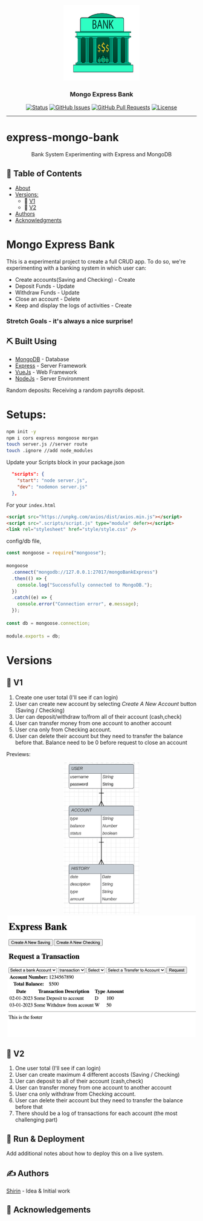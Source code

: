 <p align="center">
  <a href="" rel="noopener">
 <img width=200px height=200px src="./readmefiles/img/bank.png" alt="Project logo"></a>
</p>

<h3 align="center">Mongo Express Bank</h3>

<div align="center">

[![Status](https://img.shields.io/badge/status-active-success.svg)](active)
[![GitHub Issues](https://img.shields.io/github/issues/kylelobo/The-Documentation-Compendium.svg)](https://github.com/kylelobo/The-Documentation-Compendium/issues)
[![GitHub Pull Requests](https://img.shields.io/github/issues-pr/kylelobo/The-Documentation-Compendium.svg)](https://github.com/kylelobo/The-Documentation-Compendium/pulls)
[![License](https://img.shields.io/badge/license-MIT-blue.svg)](/LICENSE)

</div>

---

# express-mongo-bank

<p align="center"> Bank System Experimenting with Express and MongoDB
    <br> 
</p>

## 📝 Table of Contents

- [About](#about)
- [Versions:](#versions)
  - 🔧 [V1](#v1)
  - 🔧 [V2](#v2)
- [Authors](#authors)
- [Acknowledgments](#acknowledgement)

# Mongo Express Bank

This is a experimental project to create a full CRUD app. To do so, we're experimenting with a banking system in which user can:

- Create accounts(Saving and Checking) - Create
- Deposit Funds - Update
- Withdraw Funds - Update
- Close an account - Delete
- Keep and display the logs of activities - Create

### Stretch Goals - it's always a nice surprise!

## ⛏️ Built Using <a name = "built_using"></a>

- [MongoDB](https://www.mongodb.com/) - Database
- [Express](https://expressjs.com/) - Server Framework
- [VueJs](https://vuejs.org/) - Web Framework
- [NodeJs](https://nodejs.org/en/) - Server Environment

Random deposits: Receiving a random payrolls deposit.

# Setups:

```sh
npm init -y
npm i cors express mongoose morgan
touch server.js //server route
touch .ignore //add node_modules
```

Update your Scripts block in your package.json

```json
  "scripts": {
    "start": "node server.js",
    "dev": "nodemon server.js"
  },
```

For your `index.html`

```html
<script src="https://unpkg.com/axios/dist/axios.min.js"></script>
<script src=".scripts/script.js" type="module" defer></script>
<link rel="stylesheet" href="style/style.css" />
```

config/db file,

```js
const mongoose = require("mongoose");

mongoose
  .connect("mongodb://127.0.0.1:27017/mongoBankExpress")
  .then(() => {
    console.log("Successfully connected to MongoDB.");
  })
  .catch((e) => {
    console.error("Connection error", e.message);
  });

const db = mongoose.connection;

module.exports = db;
```

# Versions <a name = "#versions"></a>

## 🔧 V1 <a name = "#v1"></a>

1. Create one user total (I'll see if can login)
2. User can create new account by selecting _Create A New Account_ button (Saving / Checking)
3. Uer can deposit/withdraw to/from all of their account (cash,check)
4. User can transfer money from one account to another account
5. User cna only from Checking account.
6. User can delete their account but they need to transfer the balance before that. Balance need to be 0 before request to close an account

Previews:
<p align="center">
 <img width=200px src="./readmefiles/designimg/data_structure_img.png" alt="v1-data-structure">
 <img width=500px src="./readmefiles/designimg/v1-basicUI.png" alt="v1-basic-ui">
</p>

## 🔧 V2 <a name = "#v2"></a>

1. One user total (I'll see if can login)
2. User can create maximum 4 different accosts (Saving / Checking)
3. Uer can deposit to all of their account (cash,check)
4. User can transfer money from one account to another account
5. User cna only withdraw from Checking account.
6. User can delete their account but they need to transfer the balance before that
7. There should be a log of transactions for each account (the most challenging part)

## 🚀 Run & Deployment <a name = "deployment"></a>

Add additional notes about how to deploy this on a live system.

## ✍️ Authors <a name = "authors"></a>

[Shirin](https://github.com/shirinmjr) - Idea & Initial work

## 🎉 Acknowledgements <a name = "acknowledgement"></a>
